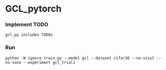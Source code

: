 # GCL_pytorch


### Implement TODO
    
    gcl.py includes TODOs

### Run 

    python -W ignore train.py --model gcl --dataset cifar10 --no-visul --no-save --experiment gcl_trial1 
